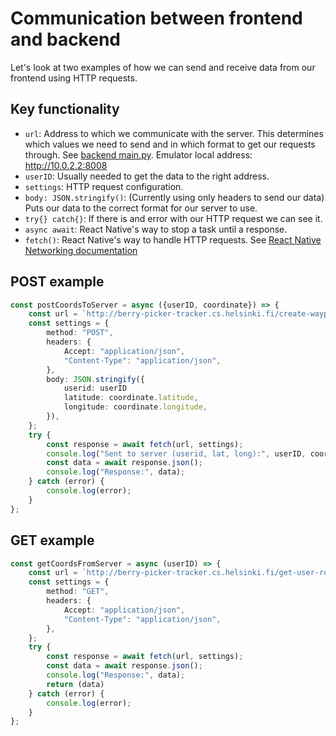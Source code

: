 # Communication between frontend and backend

Let's look at two examples of how we can send and receive data from our frontend using HTTP requests.

## Key functionality

- `url`: Address to which we communicate with the server. This determines which values we need to send and in which format to get our requests through. See [backend main.py](https://github.com/marjanpoimijat/berry-picker-tracker-server/blob/main/src/main.py). Emulator local address: http://10.0.2.2:8008
- `userID`: Usually needed to get the data to the right address.
- `settings`: HTTP request configuration.
- `body: JSON.stringify()`: (Currently using only headers to send our data) Puts our data to the correct format for our server to use.
- `try{} catch{}`: If there is and error with our HTTP request we can see it.
- `async await`: React Native's way to stop a task until a response.
- `fetch()`: React Native's way to handle HTTP requests. See [React Native Networking documentation](https://reactnative.dev/docs/network)

## POST example

```typescript
const postCoordsToServer = async ({userID, coordinate}) => {
	const url = `http://berry-picker-tracker.cs.helsinki.fi/create-waypoint`;
	const settings = {
		method: "POST",
		headers: {
			Accept: "application/json",
			"Content-Type": "application/json",
		},
		body: JSON.stringify({
			userid: userID
			latitude: coordinate.latitude,
			longitude: coordinate.longitude,
		}),
	};
	try {
		const response = await fetch(url, settings);
		console.log("Sent to server (userid, lat, long):", userID, coordinate.latitude, coordinate.longitude);
		const data = await response.json();
		console.log("Response:", data);
	} catch (error) {
		console.log(error);
	}
};

```

## GET example

```typescript
const getCoordsFromServer = async (userID) => {
	const url = `http://berry-picker-tracker.cs.helsinki.fi/get-user-routes/{userID}`;
	const settings = {
		method: "GET",
		headers: {
			Accept: "application/json",
			"Content-Type": "application/json",
		},
	};
	try {
		const response = await fetch(url, settings);
		const data = await response.json();
		console.log("Response:", data);
		return (data)
	} catch (error) {
		console.log(error);
	}
};

```
